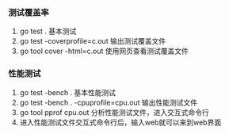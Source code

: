 ### 测试覆盖率
1. go test . 基本测试
2. go test -coverprofile=c.out 输出测试覆盖文件
3. go tool cover -html=c.out 使用网页查看测试覆盖文件

### 性能测试
1. go test -bench . 基本性能测试
2. go test -bench . -cpuprofile=cpu.out 输出性能测试文件
3. go tool pprof cpu.out 分析性能测试文件，进入交互式命令行
4. 进入性能测试文件交互式命令行后，输入web就可以来到web界面
